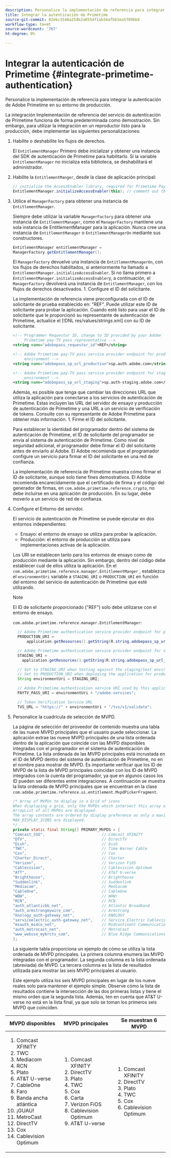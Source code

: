 ```yaml
---
description: Personalice la implementación de referencia para integrar la autenticación de Adobe Primetime en su entorno de producción.
title: Integrar la autenticación de Primetime
source-git-commit: 02ebc3548a254b2a6554f1ab34afbb3ea5f09bb8
workflow-type: tm+mt
source-wordcount: '767'
ht-degree: 0%

---
```


# Integrar la autenticación de Primetime {#integrate-primetime-authentication}

Personalice la implementación de referencia para integrar la autenticación de Adobe Primetime en su entorno de producción.

La integración Implementación de referencia del servicio de autenticación de Primetime funciona de forma predeterminada como demostración. Sin embargo, para utilizar la integración en un reproductor listo para la producción, debe implementar las siguientes personalizaciones:

1. Habilite o deshabilite los flujos de derechos.

   El `EntitlementManager` Primero debe inicializar y obtener una instancia del SDK de autenticación de Primetime para habilitarlo. Si la variable `EntitlementManager` no inicializa esta biblioteca, se deshabilitará el administrador.
1. Habilite la `EntitlementManger`, desde la clase de aplicación principal:

   ```java
   // initialize the AccessEnabler library, required for Primetime PayTV Pass entitlement workflows 
   EntitlementManager.initializeAccessEnabler(this); // comment out this line to disable entitlement workflows
   ```

1. Utilice el `ManagerFactory` para obtener una instancia de `EntitlementManager`.

   Siempre debe utilizar la variable `ManagerFactory` para obtener una instancia de `EntitlementManager`, como el `ManagerFactory` mantiene una sola instancia de EntitlementManager para la aplicación. Nunca cree una instancia de `EntitlementManager` o `EntitlementManagerOn` mediante sus constructores.

   ```java
   EntitlementManager entitlementManager =  
   ManagerFactory.getEntitlementManager();
   ```

   El `ManagerFactory` devuelve una instancia de `EntitlementManagerOn`, con los flujos de derechos habilitados, si anteriormente ha llamado a `EntitlementManager.initializeAccessEnabler`. Si no llama primero a `EntitlementManager.initializeAccessEnabler`y, a continuación, el `ManagerFactory` devolverá una instancia de `EntitlementManager`, con los flujos de derechos desactivados. 1. Configure el ID del solicitante.

   La implementación de referencia viene preconfigurada con el ID de solicitante de prueba establecido en: &quot;REF&quot;. Puede utilizar este ID de solicitante para probar la aplicación. Cuando esté listo para usar el ID de solicitante que le proporcionó su representante de autenticación de Primetime, actualice el [!DNL res/values/strings.xml] con su ID de solicitante.

   ```xml
   <!-- Programmer Requestor ID, change to ID provided by your Adobe  
        Primetime pay-TV pass representative --> 
   <string name="adobepass_requestor_id">REF</string> 
   
   <!-- Adobe Primetime pay-TV pass service provider endpoint for production 
        environment --> 
   <string name="adobepass_sp_url_production">sp.auth.adobe.com</string> 
   
   <!-- Adobe Primetime pay-TV pass service provider endpoint for staging  
        environment --> 
   <string name="adobepass_sp_url_staging">sp.auth-staging.adobe.com</string>
   ```

   Además, es posible que tenga que cambiar las direcciones URL que utiliza la aplicación para conectarse a los servicios de autenticación de Primetime. Estas incluyen las URL del servidor de ensayo y producción de autenticación de Primetime y una URL a un servicio de verificación de tokens. Consulte con su representante de Adobe Primetime para obtener más información. 1. Firme el ID del solicitante.

   Para establecer la identidad del programador dentro del sistema de autenticación de Primetime, el ID de solicitante del programador se envía al sistema de autenticación de Primetime. Como nivel de seguridad adicional, el programador debe firmar el ID del solicitante antes de enviarlo al Adobe. El Adobe recomienda que el programador configure un servicio para firmar el ID del solicitante en una red de confianza.

   La implementación de referencia de Primetime muestra cómo firmar el ID de solicitante, aunque solo tiene fines demostrativos. El Adobe recomienda encarecidamente que el certificado de firma y el código del generador de firmas, en `com.adobe.primetime.reference.crypto`, no debe incluirse en una aplicación de producción. En su lugar, debe moverlo a un servicio de red de confianza.

1. Configure el Entorno del servidor.

   El servicio de autenticación de Primetime se puede ejecutar en dos entornos independientes:

   * Ensayo: el entorno de ensayo se utiliza para probar la aplicación.
   * Producción: el entorno de producción se utiliza para implementaciones activas de la aplicación.

   Los URI se establecen tanto para los entornos de ensayo como de producción mediante la aplicación. Sin embargo, dentro del código debe establecer cuál de ellos utiliza la aplicación. En el `com.adobe.primetime.reference.manager.EntitlementManger` , establezca el `environmentUri` variable a `STAGING_URI` o `PRODUCTION_URI` en función del entorno del servicio de autenticación de Primetime que esté utilizando.

   >[!NOTE]
   >
   >El ID de solicitante proporcionado (&quot;REF&quot;) solo debe utilizarse con el entorno de ensayo.

   `com.adobe.primetime.reference.manager.EntitlementManager`:

   ```java
     // Adobe Primetime authentication service provider endpoint for production environment 
     PRODUCTION_URI = 
         application.getResources().getString(R.string.adobepass_sp_url_production); 
   
     // Adobe Primetime authentication service provider endpoint for staging environment 
     STAGING_URI = 
       application.getResources().getString(R.string.adobepass_sp_url_staging); 
   
     // Set to STAGING_URI when testing against the staging/test environment 
     // Set to PRODUCTION_URI when deploying the application for production use 
     String environmentUri = STAGING_URI; 
   
     // Adobe Primetime authentication service URI used by this application 
     PAYTV_PASS_URI = environmentUri + "/adobe-services"; 
   
     // Token Verification Service URL 
     TVS_URL = "https://" + environmentUri + "/tvs/v1/validate";
   ```

1. Personalice la cuadrícula de selección de MVPD.

   La página de selección del proveedor de contenido muestra una tabla de las nueve MVPD principales que el usuario puede seleccionar. La aplicación extrae las nueve MVPD principales de una lista ordenada dentro de la aplicación que coincide con las MVPD disponibles integradas con el programador en el sistema de autenticación de Primetime. La lista ordenada de las MVPD principales está incrustada en el ID de MVPD dentro del sistema de autenticación de Primetime, no en el nombre para mostrar de MVPD. Es importante verificar que los ID de MVPD de la lista de MVPD principales coincidan con los ID de MVPD integrados con la cuenta del programador, ya que en algunos casos los ID pueden ser diferentes entre integraciones. A continuación se muestra la lista ordenada de MVPD principales que se encuentran en la clase `com.adobe.primetime.reference.ui.entitlement.MvpdPickerFragment`.

   ```java
   /* Array of MVPDs to display in a Grid of icons 
   When displaying a grid, only the MVPDs which intersect this array and the 
   ArrayList of all MVPDs are displayed. 
   The array contents are ordered by display preference as only a maximum of 
   MAX_DISPLAY_ICONS are displayed. 
   */ 
   private static final String[] PRIMARY_MVPDS = { 
   "Comcast_SSO",                         // Comcast XFINITY 
   "DTV",                                 // DirectTV 
   "Dish",                                // Dish 
   "TWC",                                 // Time Warner Cable 
   "Cox",                                 // Cox 
   "Charter_Direct",                      // Charter 
   "Verizon",                             // Verizon FiOS 
   "Cablevision",                         // Cablevision Optimum 
   "ATT",                                 // AT&T U-verse 
   "Brighthouse",                         // Brighthouse 
   "Suddenlink",                          // Suddenlink 
   "Mediacom",                            // Mediacom 
   "CableOne",                            // CableOne 
   "WOW",                                 // WOW! 
   "RCN",                                 // RCN 
   "auth_atlanticbb_net",                 // Atlantic Broadband 
   "auth_armstrongmywire_com",            // Armstrong 
   "knology_auth-gateway_net",            // KNOLOGY 
   "serviceelectric_auth-gateway_net",    // Service Electric Cablevision 
   "msauth_midco_net",                    // Midcontinent Communications 
   "auth_metrocast_net",                  // MetroCast 
   "www_websso_mybrctv_com",              // Blue Ridge Communications 
   };
   ```

   La siguiente tabla proporciona un ejemplo de cómo se utiliza la lista ordenada de MVPD principales. La primera columna enumera las MVPD integradas con el programador. La segunda columna es la lista ordenada (abreviada) de MVPD. La tercera columna es la lista de resultados utilizada para mostrar las seis MVPD principales al usuario.

   Este ejemplo utiliza los seis MVPD principales en lugar de los nueve reales solo para mantener el ejemplo simple. Observe cómo la lista de resultados contiene la intersección de las dos primeras listas y tiene el mismo orden que la segunda lista. Además, ten en cuenta que AT&amp;T U-verse no está en la lista final, ya que solo se toman los primeros seis MVPD que coinciden.

| MVPD disponibles | MVPD principales | Se muestran 6 MVPD |
|--- |--- |--- |
| <ol><li>Comcast XFINITY</li><li>TWC</li><li>Mediacom</li><li>RCN</li><li>Plato</li><li>AT&amp;T U-verse</li><li>CableOne</li><li>Faro</li><li>Banda ancha atlántica</li><li>¡GUAU!</li><li>MetroCast</li><li>DirectTV </li><li>Cox</li><li>Cablevision Optimum</li></ol> | <ol><li>Comcast XFINITY</li><li>DirectTV</li><li>Plato</li><li> TWC</li><li>Cox</li><li>Carta</li><li>Verizon FiOS</li><li>Cablevision Optimum</li><li>AT&amp;T U-verse</li></ol> | <ol><li>Comcast XFINITY</li><li>DirectTV</li><li>Plato</li><li>TWC</li><li>Cox</li><li>Cablevision Optimum</li></ol> |
